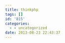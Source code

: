 ```yaml
---
title: thinkphp
tags: []
id: '815'
categories:
  - - uncategorized
date: 2013-08-23 22:43:37
---
```

